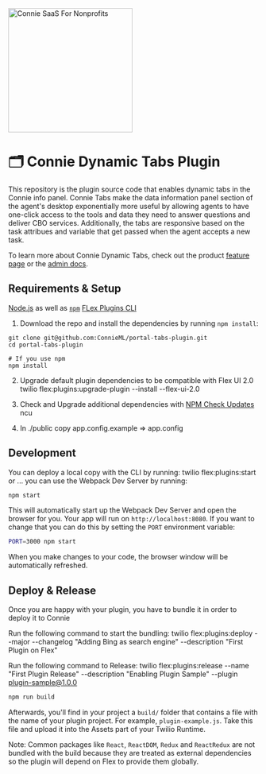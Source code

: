 <a  href="https://www.connieconnect.com">
<img  src="https://i.postimg.cc/MGd7M6Cp/connie-logo-white-thin-deja-Vu-Sans.png"  alt="Connie SaaS For Nonprofits"  width="250"  />
</a>

# 🗂️ Connie Dynamic Tabs Plugin
This repository is the plugin source code that enables dynamic tabs in the Connie info panel. Connie Tabs make the data information panel section of the agent's desktop exponentially more useful by allowing agents to have one-click access to the tools and data they need to answer questions and deliver CBO services. Additionally, the tabs are responsive based on the task attribues and variable that get passed when the agent accepts a new task. 

To learn more about Connie Dynamic Tabs, check out the product [feature page](https://connieconnect.com) or the [admin docs](https://docs.google.com/presentation/d/10FvsaIWYulWj72B2wUdXjw0mvJ-bB8uc/edit?usp=sharing&ouid=100905596054709529716&rtpof=true&sd=true).

## Requirements & Setup

[Node.js](https://nodejs.org) as well as [`npm`](https://npmjs.com)
[FLex Plugins CLI](https://www.twilio.com/docs/flex/developer/plugins/cli/install)


1. Download the repo and install the dependencies by running `npm install`:

``` SSH
git clone git@github.com:ConnieML/portal-tabs-plugin.git
cd portal-tabs-plugin

# If you use npm
npm install
```
2.  Upgrade default plugin dependencies to be compatible with Flex UI 2.0 
    twilio flex:plugins:upgrade-plugin --install --flex-ui-2.0

3. Check and Upgrade additional dependencies with [NPM Check Updates](https://www.npmjs.com/package/npm-check-updates)
    ncu

4. In ./public copy app.config.example => app.config

## Development

You can deploy a local copy with the CLI by running: twilio flex:plugins:start
or ... you can use the Webpack Dev Server by running:

```bash
npm start
```

This will automatically start up the Webpack Dev Server and open the browser for you. Your app will run on `http://localhost:8080`. If you want to change that you can do this by setting the `PORT` environment variable:

```bash
PORT=3000 npm start
```

When you make changes to your code, the browser window will be automatically refreshed.

## Deploy & Release

Once you are happy with your plugin, you have to bundle it in order to deploy it to Connie

Run the following command to start the bundling:
twilio flex:plugins:deploy --major --changelog "Adding Bing as search engine" --description "First Plugin on Flex"

Run the following command to Release:
twilio flex:plugins:release --name "First Plugin Release" --description "Enabling Plugin Sample" --plugin plugin-sample@1.0.0


```bash
npm run build
```

Afterwards, you'll find in your project a `build/` folder that contains a file with the name of your plugin project. For example, `plugin-example.js`. Take this file and upload it into the Assets part of your Twilio Runtime.

Note: Common packages like `React`, `ReactDOM`, `Redux` and `ReactRedux` are not bundled with the build because they are treated as external dependencies so the plugin will depend on Flex to provide them globally.
